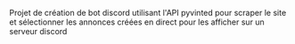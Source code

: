 Projet de création de bot discord utilisant l'API pyvinted pour scraper le site et sélectionner les annonces créées en direct pour les afficher sur un serveur discord
